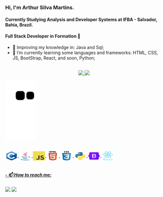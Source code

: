 <h3>Hi, I'm Arthur Silva Martins.</h3>
<h4>Currently Studying Analysis and Developer Systems at IFBA - Salvador, Bahia, Brazil.</h4>

<h4>Full Stack Developer in Formation 🎯</h4>

- 💎 Improving my knowledge in: Java and Sql;
- 🌱 I’m currently learning some languages and frameworks: HTML, CSS, JS, BootStrap, React, and soon, Python;
<br>

<div align="center">
  <a href="https://github.com/AMartinsDev">
  <img height="180em" src="https://github-readme-stats.vercel.app/api?username=AMartinsDev&show_icons=true&theme=great-gatsby&include_all_commits=true&count_private=true"/>
  <img height="180em" src="https://github-readme-stats.vercel.app/api/top-langs/?username=AMartinsDev&layout=compact&langs_count=7&theme=great-gatsby"/>
</div>
  
![Snake animation](https://github.com/AMartinsDev/AMartinsDev/blob/output/github-contribution-grid-snake.svg)
  
<div style="display: inline_block"><br>
<img align="center" alt="Art-C" height="30" width="40" src="https://raw.githubusercontent.com/devicons/devicon/master/icons/c/c-original.svg">
<img align="center" alt="Art-Java" height="30" width="40" src="https://raw.githubusercontent.com/devicons/devicon/master/icons/java/java-original.svg">
<img align="center" alt="Art-Js" height="30" width="40" src="https://raw.githubusercontent.com/devicons/devicon/master/icons/javascript/javascript-original.svg">
<img align="center" alt="Art-HTML" height="30" width="40" src="https://raw.githubusercontent.com/devicons/devicon/master/icons/html5/html5-original-wordmark.svg">
<img align="center" alt="Art-Css" height="30" width="40" src="https://raw.githubusercontent.com/devicons/devicon/master/icons/css3/css3-original-wordmark.svg">
<img align="center" alt="Art-Python" height="30" width="40" src="https://raw.githubusercontent.com/devicons/devicon/master/icons/python/python-original.svg">
<img align="center" alt="Art-BootStrap" height="30" width="40" src="https://raw.githubusercontent.com/devicons/devicon/master/icons/bootstrap/bootstrap-original.svg">
<img align="center" alt="Art-React" height="30" width="40" src="https://raw.githubusercontent.com/devicons/devicon/master/icons/react/react-original-wordmark.svg">
</div>
  
<br>
  
<h5>- 📫 How to reach me:</h5>
<a href="https://www.linkedin.com/in/arthur-silva-martins-ba5518225/" target="_blank"><img src="https://img.shields.io/badge/-LinkedIn-%230077B5?style=for-the-badge&logo=linkedin&logoColor=white" target="_blank"></a>
<a href = "mailto:arthursilva0198@gmail.com"><img src="https://img.shields.io/badge/-Gmail-%23333?style=for-the-badge&logo=gmail&logoColor=red" target="_blank"></a>
  

